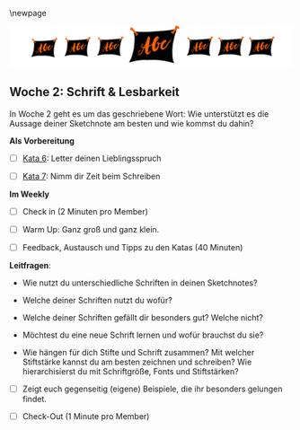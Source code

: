 \newpage

![](sketchnotes/bumper3.png)

## Woche 2: Schrift & Lesbarkeit

In Woche 2 geht es um das geschriebene Wort: Wie unterstützt es die Aussage deiner Sketchnote am besten und wie kommst du dahin?

**Als Vorbereitung**

- [ ] [Kata 6](0500_Kata_06.md): Letter deinen Lieblingsspruch

- [ ] [Kata 7](0500_Kata_07.md): Nimm dir Zeit beim Schreiben 

**Im Weekly**

- [ ] Check in (2 Minuten pro Member)

- [ ] Warm Up: Ganz groß und ganz klein. 

- [ ] Feedback, Austausch und Tipps zu den Katas (40 Minuten)

**Leitfragen**:

- Wie nutzt du unterschiedliche Schriften in deinen Sketchnotes?

- Welche deiner Schriften nutzt du wofür?

- Welche deiner Schriften gefällt dir besonders gut? Welche nicht?

- Möchtest du eine neue Schrift lernen und wofür brauchst du sie?

- Wie hängen für dich Stifte und Schrift zusammen? Mit welcher Stiftstärke kannst du am besten zeichnen und schreiben? Wie hierarchisierst du mit Schriftgröße, Fonts und Stiftstärken?

- [ ] Zeigt euch gegenseitig (eigene) Beispiele, die ihr besonders gelungen findet.

- [ ] Check-Out (1 Minute pro Member)
